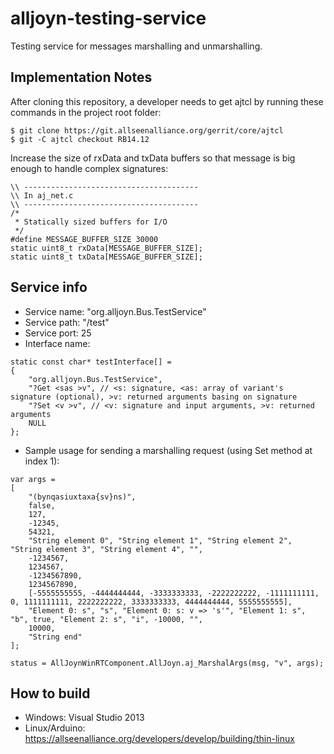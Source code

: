 alljoyn-testing-service
=======================

Testing service for messages marshalling and unmarshalling.

Implementation Notes
--------------------
After cloning this repository, a developer needs to get ajtcl by running these commands in the project root folder:

```
$ git clone https://git.allseenalliance.org/gerrit/core/ajtcl
$ git -C ajtcl checkout RB14.12
```

Increase the size of rxData and txData buffers so that message is big enough to handle complex signatures:

```
\\ ---------------------------------------
\\ In aj_net.c
\\ ---------------------------------------
/*
 * Statically sized buffers for I/O
 */
#define MESSAGE_BUFFER_SIZE 30000
static uint8_t rxData[MESSAGE_BUFFER_SIZE];
static uint8_t txData[MESSAGE_BUFFER_SIZE];
```

Service info
------------
* Service name: "org.alljoyn.Bus.TestService"
* Service path: "/test"
* Service port: 25
* Interface name:
```
static const char* testInterface[] = 
{
	"org.alljoyn.Bus.TestService",
	"?Get <sas >v", // <s: signature, <as: array of variant's signature (optional), >v: returned arguments basing on signature
	"?Set <v >v", // <v: signature and input arguments, >v: returned arguments
	NULL
};
```
* Sample usage for sending a marshalling request (using Set method at index 1):
```
var args =
[
	"(bynqasiuxtaxa{sv}ns)",
	false,
	127,
	-12345,
	54321,
	"String element 0", "String element 1", "String element 2", "String element 3", "String element 4", "",
	-1234567,
	1234567,
	-1234567890,
	1234567890,
	[-5555555555, -4444444444, -3333333333, -2222222222, -1111111111, 0, 1111111111, 2222222222, 3333333333, 4444444444, 5555555555],
	"Element 0: s", "s", "Element 0: s: v => 's'", "Element 1: s", "b", true, "Element 2: s", "i", -10000, "",
	10000,
	"String end"
];

status = AllJoynWinRTComponent.AllJoyn.aj_MarshalArgs(msg, "v", args);
```

How to build
------------
* Windows: Visual Studio 2013
* Linux/Arduino: https://allseenalliance.org/developers/develop/building/thin-linux
